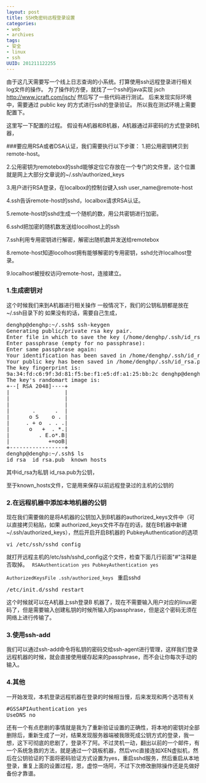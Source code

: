 ```yaml
---
layout: post
title: SSH免密码远程登录设置
categories:
- web
- archives
tags:
- 安全
- linux
- ssh
UUID: 201211122255
---
```


由于这几天需要写一个线上日志查询的小系统。打算使用ssh远程登录进行相关log文件的操作。
为了操作的方便，就找了一个ssh的java实现 jsch http://www.jcraft.com/jsch/
然后写了一些代码进行测试。
后来发现实际环境中，需要通过 public key 的方式进行ssh的登录验证。
所以我在测试环境上需要配置下。

这里写一下配置的过程。
假设有A机器和B机器，A机器通过非密码的方式登录B机器，

###要应用RSA或者DSA认证，我们需要执行以下步骤：
1.把公用密钥拷贝到remote-host。

2.公用密钥为remotebox的sshd能够定位它存放在一个专门的文件里，这个位置就是网上大部分文章说的~/.ssh/authorized_keys

3.用户进行RSA登录，在localbox的控制台键入ssh user_name@remote-host

4.ssh告诉remote-host的sshd，localbox请求RSA认证。

5.remote-host的sshd生成一个随机的数，用公共密钥进行加密。

6.sshd把加密的随机数发送给locolhost上的ssh

7.ssh利用专用密钥进行解密，解密出随机数并发送给remotebox

8.remote-host知道locolhost拥有能够解密的专用密钥，sshd允许localhost登录。

9.localhost被授权访问remote-host，连接建立。

### 1.生成密钥对

这个时候我们来到A机器进行相关操作
一般情况下，我们的公钥私钥都是放在 ~/.ssh目录下的
如果没有的话，需要自己生成，
<pre id="bash">
denghp@denghp:~/.ssh$ ssh-keygen
Generating public/private rsa key pair.
Enter file in which to save the key (/home/denghp/.ssh/id_rsa):
Enter passphrase (empty for no passphrase):
Enter same passphrase again:
Your identification has been saved in /home/denghp/.ssh/id_rsa.
Your public key has been saved in /home/denghp/.ssh/id_rsa.pub.
The key fingerprint is:
9a:34:fd:c6:9f:3d:81:f5:be:f1:e5:df:a1:25:bb:2c denghp@denghp
The key's randomart image is:
+--[ RSA 2048]----+
|                 |
|                 |
|                 |
|       .      .  |
|      o S    o . |
|     . + o  . . .|
|      o   +  . *.|
|         . E.o*.B|
|            +=ooB|
+-----------------+
denghp@denghp:~/.ssh$ ls
id_rsa  id_rsa.pub  known_hosts
</pre>
其中id_rsa为私钥 id_rsa.pub为公钥，

至于known_hosts文件，它是用来保存以前远程登录过的主机的公钥的

### 2.在远程机器中添加本地机器的公钥

现在我们需要做的是将A机器的公钥加入到B机器的authorized_keys文件中（可以直接拷贝粘贴，如果 authorized_keys文件不存在的话，就在B机器中新建~/.ssh/authorized_keys），然后开启开启B机器的 PubkeyAuthentication的选项
<pre id="bash">
vi /etc/ssh/sshd_config   
</pre>
就打开远程主机的/etc/ssh/sshd_config这个文件，检查下面几行前面"#"注释是否取掉。
<code>
RSAAuthentication yes
PubkeyAuthentication yes  
AuthorizedKeysFile .ssh/authorized_keys
</code>
重启sshd
<pre id="bash">
/etc/init.d/sshd restart
</pre>
  
这个时候就可以在A机器上ssh登录B 机器了，现在不需要输入用户对应的linux密码了，但是需要输入创建私钥的时候所输入的passphrase，但是这个密码无须在网络上进行传输了。

### 3.使用ssh-add
我们可以通过ssh-add命令将私钥的密码交给ssh-agent进行管理，这样我们登录远程机器的时候，就会直接使用缓存起来的passphrase，而不会让你每次手动的输入。

### 4.其他
一开始发现，本机登录远程机器在登录的时候相当慢，后来发现和两个选项有关
<pre id="bash">
#GSSAPIAuthentication yes
UseDNS no
</pre>

还有一个有点悲剧的事情就是我为了重新验证设置的正确性，将本地的密钥对全部删除后，重新生成了一对，结果发现服务器端被我限死成公钥方式的登录，我一想，这下可彻底的悲剧了，登录不了阿。不过灵机一动，翻出以前的一个邮件，有一个系统急救的方法，就是通过一个跳板机器，然后vnc直接连如XEN虚拟机，然后在公钥验证的下面将密码验证方式设置为yes，重启sshd服务，然后重启从本地登录，重复上面的设置过程，恩，虚惊一场阿，不过下次修改删除操作还是先做好备份才靠谱。
